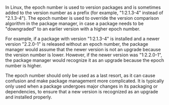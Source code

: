 In Linux, the epoch number is used to version packages and is sometimes added to the version number as a prefix (for example, "1:2.1.3-4" instead of "2.1.3-4"). The epoch number is used to override the version comparison algorithm in the package manager, in case a package needs to be "downgraded" to an earlier version with a higher epoch number.

For example, if a package with version "1:2.1.3-4" is installed and a newer version "2.2.0-1" is released without an epoch number, the package manager would assume that the newer version is not an upgrade because the version number is lower. However, if the newer version was "1:2.2.0-1", the package manager would recognize it as an upgrade because the epoch number is higher.

The epoch number should only be used as a last resort, as it can cause confusion and make package management more complicated. It is typically only used when a package undergoes major changes in its packaging or dependencies, to ensure that a new version is recognized as an upgrade and installed properly.
